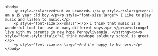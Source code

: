 <!DOCTYPE html>

<html lang="en">
	<head>
		<meta charset="utf8">
		<link rel="stylesheet" href="style.css">
	</head>
	
	<body>
		<p style="color:red">Hi am Leonardo.</p><p style="color:green">I am a 15 year old boy.</p><p style="font-size:large"> I Like to play music and listen to music.</p>
		<p style="font-size:xx-small"></p> I think that music is a wonderful tool for use in many different ways.<p> </p><p><strong>I live with my parents in new hope Pennsylivannia. </strong><p><p style="font-style:italic">I think newhope solebury school is great.</p>
		<p style="font-size:xx-large">And i'm happy to be here.</p>
	</body>
</html>
 
